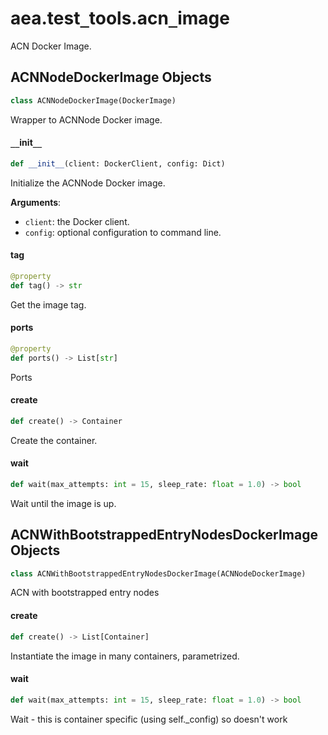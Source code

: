 <a id="aea.test_tools.acn_image"></a>

# aea.test`_`tools.acn`_`image

ACN Docker Image.

<a id="aea.test_tools.acn_image.ACNNodeDockerImage"></a>

## ACNNodeDockerImage Objects

```python
class ACNNodeDockerImage(DockerImage)
```

Wrapper to ACNNode Docker image.

<a id="aea.test_tools.acn_image.ACNNodeDockerImage.__init__"></a>

#### `__`init`__`

```python
def __init__(client: DockerClient, config: Dict)
```

Initialize the ACNNode Docker image.

**Arguments**:

- `client`: the Docker client.
- `config`: optional configuration to command line.

<a id="aea.test_tools.acn_image.ACNNodeDockerImage.tag"></a>

#### tag

```python
@property
def tag() -> str
```

Get the image tag.

<a id="aea.test_tools.acn_image.ACNNodeDockerImage.ports"></a>

#### ports

```python
@property
def ports() -> List[str]
```

Ports

<a id="aea.test_tools.acn_image.ACNNodeDockerImage.create"></a>

#### create

```python
def create() -> Container
```

Create the container.

<a id="aea.test_tools.acn_image.ACNNodeDockerImage.wait"></a>

#### wait

```python
def wait(max_attempts: int = 15, sleep_rate: float = 1.0) -> bool
```

Wait until the image is up.

<a id="aea.test_tools.acn_image.ACNWithBootstrappedEntryNodesDockerImage"></a>

## ACNWithBootstrappedEntryNodesDockerImage Objects

```python
class ACNWithBootstrappedEntryNodesDockerImage(ACNNodeDockerImage)
```

ACN with bootstrapped entry nodes

<a id="aea.test_tools.acn_image.ACNWithBootstrappedEntryNodesDockerImage.create"></a>

#### create

```python
def create() -> List[Container]
```

Instantiate the image in many containers, parametrized.

<a id="aea.test_tools.acn_image.ACNWithBootstrappedEntryNodesDockerImage.wait"></a>

#### wait

```python
def wait(max_attempts: int = 15, sleep_rate: float = 1.0) -> bool
```

Wait - this is container specific (using self._config) so doesn't work

